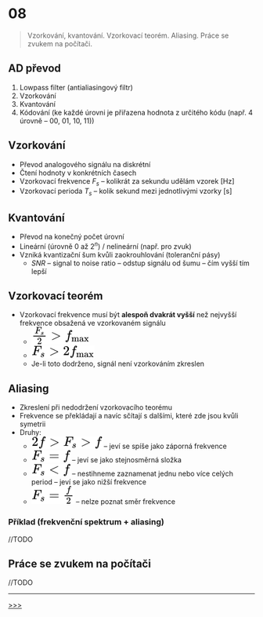 # 08

> Vzorkování, kvantování. Vzorkovací teorém. Aliasing. Práce se zvukem na počítači.

## AD převod

1. Lowpass filter (antialiasingový filtr)
2. Vzorkování
3. Kvantování
4. Kódování (ke každé úrovni je přiřazena hodnota z určitého kódu (např. 4 úrovně – 00, 01, 10, 11))

## Vzorkování

* Převod analogového signálu na diskrétní
* Čtení hodnoty v konkrétních časech
* Vzorkovací frekvence _F<sub>s</sub>_ – kolikrát za sekundu udělám vzorek [Hz]
* Vzorkovací perioda  _T<sub>s</sub>_ – kolik sekund mezi jednotlivými vzorky [s]

## Kvantování

* Převod na konečný počet úrovní
* Lineární (úrovně 0 až 2<sup>_n_</sup>) / nelineární (např. pro zvuk)
* Vzniká kvantizační šum kvůli zaokrouhlování (toleranční pásy)
  * _SNR_ – signal to noise ratio – odstup signálu od šumu – čím vyšší tím lepší

## Vzorkovací teorém

* Vzorkovací frekvence musí být __alespoň dvakrát vyšší__ než nejvyšší frekvence obsažená ve vzorkovaném signálu
  * <img alt="" src=".\MG\LX\08_s01.svg"><!-- $\frac{F_s}{2}>f_{\max}$ -->
  * <img alt="" src=".\MG\LX\08_s02.svg"><!-- $F_s>2f_{\max}$ -->
  * Je-li toto dodrženo, signál není vzorkováním zkreslen

## Aliasing

* Zkreslení při nedodržení vzorkovacího teorému
* Frekvence se překládají a navíc sčítají s dalšími, které zde jsou kvůli symetrii
* Druhy:
  * <img alt="" src=".\MG\LX\08_s03.svg"><!-- $2f>F_s>f$ -->  – jeví se spíše jako záporná frekvence
  * <img alt="" src=".\MG\LX\08_s04.svg"><!-- $F_s=f$ --> – jeví se jako stejnosměrná složka
  * <img alt="" src=".\MG\LX\08_s05.svg"><!-- $F_s<f$ --> – nestihneme zaznamenat jednu nebo více celých period – jeví se jako nižší frekvence
  * <img alt="" src=".\MG\LX\08_s06.svg"><!-- $F_s=\frac{f}{2}$ --> – nelze poznat směr frekvence

### Příklad (frekvenční spektrum + aliasing)

//TODO

## Práce se zvukem na počítači

//TODO

---
[>>>](./09.MD)
